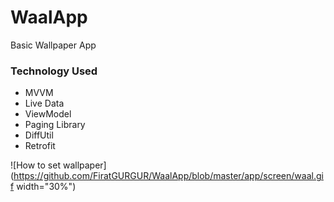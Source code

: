 # WaalApp

Basic Wallpaper App

### Technology Used

- MVVM
- Live Data
- ViewModel
- Paging Library
- DiffUtil
- Retrofit

![How to set wallpaper](https://github.com/FiratGURGUR/WaalApp/blob/master/app/screen/waal.gif width="30%")
